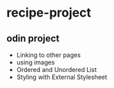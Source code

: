 # recipe-project

## odin project 
- Linking to other pages
- using images
- Ordered and Unordered List
- Styling with External Stylesheet